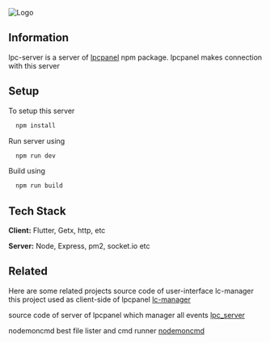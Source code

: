 
![Logo](http://utils.bytecodes.club/lpc-Panel.png)

## Information

lpc-server is a server of [lpcpanel](https://www.npmjs.com/package/lpcpanel) npm package. lpcpanel makes connection with this server 

## Setup
 
To setup this server

```bash
  npm install
```

Run server using

```bash
  npm run dev
```

Build using 

```bash
  npm run build
```


## Tech Stack

**Client:** Flutter, Getx, http, etc

**Server:** Node, Express, pm2, socket.io etc


## Related

Here are some related projects
source code of user-interface lc-manager this project used as client-side of lpcpanel
[lc-manager](https://github.com/ByteCodes-Club/scpanel_ui)

source code of server of lpcpanel which manager all events 
[lpc_server](https://github.com/ByteCodes-Club/scpanel_ui)

nodemoncmd best file lister and cmd runner
[nodemoncmd](https://www.npmjs.com/package/nodemoncmd)